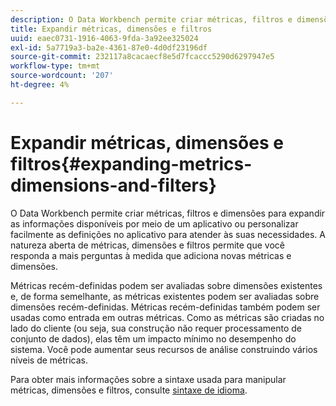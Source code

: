 ```yaml
---
description: O Data Workbench permite criar métricas, filtros e dimensões para expandir as informações disponíveis por meio de um aplicativo ou personalizar facilmente as definições no aplicativo para atender às suas necessidades. A natureza aberta de métricas, dimensões e filtros permite que você responda a mais perguntas à medida que adiciona novas métricas e dimensões.
title: Expandir métricas, dimensões e filtros
uuid: eaec0731-1916-4063-9fda-3a92ee325024
exl-id: 5a7719a3-ba2e-4361-87e0-4d0df23196df
source-git-commit: 232117a8cacaecf8e5d7fcaccc5290d6297947e5
workflow-type: tm+mt
source-wordcount: '207'
ht-degree: 4%

---
```


# Expandir métricas, dimensões e filtros{#expanding-metrics-dimensions-and-filters}

O Data Workbench permite criar métricas, filtros e dimensões para expandir as informações disponíveis por meio de um aplicativo ou personalizar facilmente as definições no aplicativo para atender às suas necessidades. A natureza aberta de métricas, dimensões e filtros permite que você responda a mais perguntas à medida que adiciona novas métricas e dimensões.

Métricas recém-definidas podem ser avaliadas sobre dimensões existentes e, de forma semelhante, as métricas existentes podem ser avaliadas sobre dimensões recém-definidas. Métricas recém-definidas também podem ser usadas como entrada em outras métricas. Como as métricas são criadas no lado do cliente (ou seja, sua construção não requer processamento de conjunto de dados), elas têm um impacto mínimo no desempenho do sistema. Você pode aumentar seus recursos de análise construindo vários níveis de métricas.

Para obter mais informações sobre a sintaxe usada para manipular métricas, dimensões e filtros, consulte [sintaxe de idioma](https://experienceleague.adobe.com/docs/data-workbench/using/client/qry-lang-syntx/c-qry-lang-syntx.html).
